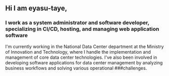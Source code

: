## Hi I am eyasu-taye,
### I work as a system administrator and software developer, specializing in CI/CD, hosting, and managing web application software
I'm currently working in the National Data Center department at the Ministry of Innovation and Technology, where I handle the implementation and management of core data center technologies. I've also been involved in developing software applications for data center management by analyzing business workflows and solving various operational ###challenges.
